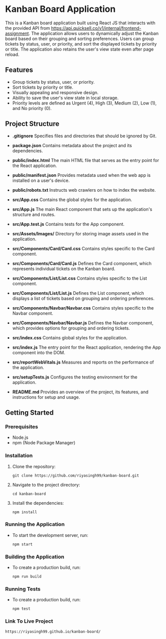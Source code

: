 # Kanban Board Application

This is a Kanban board application built using React JS that interacts with the provided API from https://api.quicksell.co/v1/internal/frontend-assignment. The application allows users to dynamically adjust the Kanban board based on their grouping and sorting preferences. Users can group tickets by status, user, or priority, and sort the displayed tickets by priority or title. The application also retains the user's view state even after page reload.

## Features

- Group tickets by status, user, or priority.
- Sort tickets by priority or title.
- Visually appealing and responsive design.
- Ability to save the user's view state in local storage.
- Priority levels are defined as Urgent (4), High (3), Medium (2), Low (1), and No priority (0).

## Project Structure

* **.gitignore** 
Specifies files and directories that should be ignored by Git.

*  **package.json**
Contains metadata about the project and its dependencies.

*  **public/index.html**
The main HTML file that serves as the entry point for the React application.

*  **public/manifest.json**
Provides metadata used when the web app is installed on a user's device.

*  **public/robots.txt**
Instructs web crawlers on how to index the website.

*  **src/App.css**
Contains the global styles for the application.

*  **src/App.js**
The main React component that sets up the application's structure and routes.

*  **src/App.test.js**
Contains tests for the App component.

*  **src/Assets/Images/**
Directory for storing image assets used in the application.

*  **src/Components/Card/Card.css**
Contains styles specific to the Card component.

*  **src/Components/Card/Card.js**
Defines the Card component, which represents individual tickets on the Kanban board.

*  **src/Components/List/List.css**
Contains styles specific to the List component.

*  **src/Components/List/List.js**
Defines the List component, which displays a list of tickets based on grouping and ordering preferences.

*  **src/Components/Navbar/Navbar.css**
Contains styles specific to the Navbar component.

*  **src/Components/Navbar/Navbar.js**
Defines the Navbar component, which provides options for grouping and ordering tickets.

*  **src/index.css**
Contains global styles for the application.

*  **src/index.js**
The entry point for the React application, rendering the App component into the DOM.

*  **src/reportWebVitals.js**
Measures and reports on the performance of the application.

*  **src/setupTests.js**
Configures the testing environment for the application.

*  **README.md**
Provides an overview of the project, its features, and instructions for setup and usage.


## Getting Started

### Prerequisites

- Node.js
- npm (Node Package Manager)

### Installation

1. Clone the repository:
   ```shell
   git clone https://github.com/riyasingh99/kanban-board.git
   ```
2. Navigate to the project directory:
    ```shell
    cd kanban-board
    ```
3. Install the dependencies:
    ```shell
    npm install
    ```
### Running the Application
* To start the development server, run:
    ```shell
    npm start
    ```
### Building the Application
* To create a production build, run:
    ```shell
    npm run build
    ```
### Running Tests
* To create a production build, run:
    ```shell
    npm test
    ```
 ### Link To Live Project
 ```shell 
 https://riyasingh99.github.io/kanban-board/
 ```
